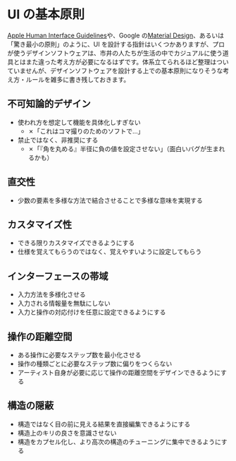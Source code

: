 # UI の基本原則

[Apple Human Interface Guidelines](https://developer.apple.com/design/human-interface-guidelines/)や、Google の[Material Design](https://material.io/design)、あるいは「驚き最小の原則」のように、UI を設計する指針はいくつかありますが、プロが使うデザインソフトウェアは、市井の人たちが生活の中でカジュアルに使う道具とはまた違った考え方が必要になるはずです。体系立てられるほど整理はついていませんが、デザインソフトウェアを設計する上での基本原則になりそうな考え方・ルールを雑多に書き残しておきます。

## 不可知論的デザイン

- 使われ方を想定して機能を具体化しすぎない
  - ✗「これはコマ撮りのためのソフトで…」
- 禁止ではなく、非推奨にする
  - ✗「『角を丸める』半径に負の値を設定させない」（面白いバグが生まれるかも）

## 直交性

- 少数の要素を多様な方法で結合させることで多様な意味を実現する

## カスタマイズ性

- できる限りカスタマイズできるようにする
- 仕様を覚えてもらうのではなく、覚えやすいように設定してもらう

## インターフェースの帯域

- 入力方法を多様化させる
- 入力される情報量を無駄にしない
- 入力と操作の対応付けを任意に設定できるようにする

## 操作の距離空間

- ある操作に必要なステップ数を最小化させる
- 操作の種類ごとに必要なステップ数に偏りをつくらない
- アーティスト自身が必要に応じて操作の距離空間をデザインできるようにする

## 構造の隠蔽

- 構造ではなく目の前に見える結果を直接編集できるようにする
- 構造上のキリの良さを意識させない
- 構造をカプセル化し、より高次の構造のチューニングに集中できるようにする
